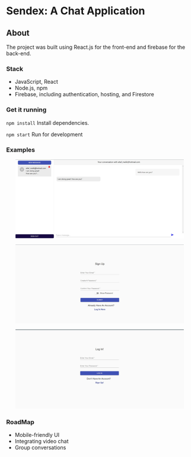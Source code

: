 # Sendex: A Chat Application

## About

The project was built using React.js for the front-end and firebase for the back-end. 


### Stack

- JavaScript, React
- Node.js, npm
- Firebase, including authentication, hosting, and Firestore


### Get it running

`npm install`
Install dependencies.

`npm start`
Run for development

### Examples

<p align="center">
  <img width="90%" src="resources/mainPage.jpg">
</p>

<p align="center">
  <img width="90%" src="resources/signup.jpg">
</p>

<p align="center">
  <img width="90%" src="resources/login.jpg">
</p>

### RoadMap
* Mobile-friendly UI
* Integrating video chat
* Group conversations




